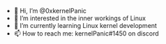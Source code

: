 - 👋 Hi, I’m @0xkernelPanic
- 👀 I’m interested in the inner workings of Linux
- 🌱 I’m currently learning Linux kernel development
- 📫 How to reach me: kernelPanic#1450 on discord

<!---
0xkernelPanic/0xkernelPanic is a ✨ special ✨ repository because its `README.md` (this file) appears on your GitHub profile.
You can click the Preview link to take a look at your changes.
--->
